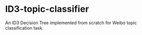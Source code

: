 # ID3-topic-classifier
An ID3 Decision Tree implemented from scratch for Weibo topic classification task.
